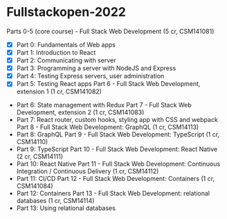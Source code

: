 # Fullstackopen-2022

Parts 0-5 (core course) - Full Stack Web Development (5 cr, CSM141081)
- [x] Part 0: Fundamentals of Web apps
- [x] Part 1: Introduction to React 
- [x] Part 2: Communicating with server
- [x] Part 3: Programming a server with NodeJS and Express
- [x] Part 4: Testing Express servers, user administration
- [x] Part 5: Testing React apps
Part 6 - Full Stack Web Development, extension 1 (1 cr, CSM141082)
- Part 6: State management with Redux
Part 7 - Full Stack Web Development, extension 2 (1 cr, CSM141083)
- Part 7: React router, custom hooks, styling app with CSS and webpack
Part 8 - Full Stack Web Development: GraphQL (1 cr, CSM14113)
- Part 8: GraphQL
Part 9 - Full Stack Web Development: TypeScript (1 cr, CSM14110)
- Part 9: TypeScript
Part 10 - Full Stack Web Development: React Native (2 cr, CSM14111)
- Part 10:  React Native
Part 11 - Full Stack Web Development: Continuous Integration / Continuous Delivery (1 cr, CSM14112)
- Part 11:  CI/CD
Part 12 - Full Stack Web Development: Containers (1 cr, CSM141084)
- Part 12:  Containers
Part 13 - Full Stack Web Development: relational databases (1 cr, CSM14114)
- Part 13:  Using relational databases
